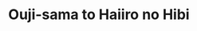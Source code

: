 --- 
title: "Ouji-sama to Haiiro no Hibi"
publishdate: "2019-7-13T16:48:46+02:00"
src: "https://365manga.net/manga/ouji-sama-to-haiiro-no-hibi"
image: "https://data.365manga.net/images/thumbnails/15733-ouji-sama-to-haiiro-no-hibi.jpg"
description: "From Wonderland After Hours: Atsuko is a young high-school girl who leads a troublesome life. Working a scandalous job for the sake of survival, her reputation is in tatters and she is scorned by her peers. But one day she is noticed by one of three rich boys, Itaru, which she resembles in an uncanny way. Immediately she finds herself whisked away from her everyday life and into a new…"
---